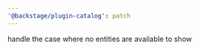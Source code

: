 ```yaml
---
'@backstage/plugin-catalog': patch
---
```


handle the case where no entities are available to show
